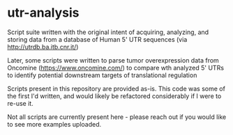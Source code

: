 # utr-analysis
Script suite written with the original intent of acquiring, analyzing, and storing data from a database of Human 5' UTR sequences (via http://utrdb.ba.itb.cnr.it/)

Later, some scripts were written to parse tumor overexpression data from Oncomine (https://www.oncomine.com/) to compare wth analyzed 5' UTRs to identify potential downstream targets of translational regulation

Scripts present in this repository are provided as-is. This code was some of the first I'd written, and would likely be refactored considerably if I were to re-use it. 

Not all scripts are currently present here - please reach out if you would like to see more examples uploaded.
